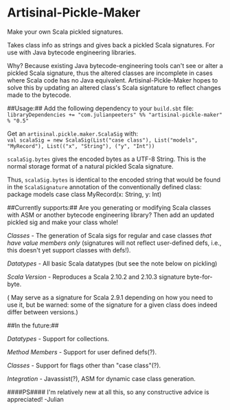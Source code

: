 Artisinal-Pickle-Maker
======================

Make your own Scala pickled signatures. 

Takes class info as strings and gives back a pickled Scala signatures. For use with Java bytecode engineering libraries. 

Why? Because existing Java bytecode-engineering tools can't see or alter a pickled Scala signature, thus the altered classes are incomplete in cases where Scala code has no Java equivalent. Artisinal-Pickle-Maker hopes to solve this by updating an altered class's Scala signtature to reflect changes made to the bytecode.

##Usage:##
Add the following dependency to your `build.sbt` file:
`libraryDependencies += "com.julianpeeters" %% "artisinal-pickle-maker" % "0.5"`

Get an `artisinal.pickle.maker.ScalaSig` with:  
`val scalaSig = new ScalaSig(List("case class"), List("models", "MyRecord"), List(("x", "String"), ("y", "Int"))`

`scalaSig.bytes` gives the encoded bytes as a UTF-8 String. This is the normal storage format of a natural pickled Scala signature.

Thus, `scalaSig.bytes` is identical to the encoded string that would be found in the `ScalaSignature` annotation of the conventionally defined class:
        package models
        case class MyRecord(x: String, y: Int)

##Currently supports:##
  Are you generating or modifying Scala classes with ASM or another bytecode engineering library? Then add an updated pickled sig and make your class whole!

  _Classes_ - The generation of Scala sigs for regular and case classes *that have value members only* (signatures will not reflect user-defined defs, i.e., this doesn't yet support classes with defs!).

  _Datatypes_ - All basic Scala datatypes (but see the note below on pickling)

  _Scala Version_ - Reproduces a Scala 2.10.2 and 2.10.3 signature byte-for-byte.

( May serve as a signature for Scala 2.9.1 depending on how you need to use it, but be warned: some of the signature for a given class does indeed differ between versions.)

##In the future:##

  _Datatypes_ - Support for collections.

  _Method Members_ - Support for user defined defs(?).

  _Classes_ - Support for flags other than "case class"(?).

  _Integration_ - Javassist(?), ASM for dynamic case class generation.


####PS#### I'm relatively new at all this, so any constructive advice is appreciated!
-Julian
